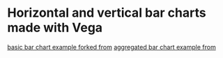 # Horizontal and vertical bar charts made with Vega

[basic bar chart example forked from](https://bl.ocks.org/domoritz/cd636b15fa0e187b51b73fc60b4d3014)
[aggregated bar chart example from](https://observablehq.com/@mahog/vega-tutorial-1-lets-make-a-bar-chart-solution)
